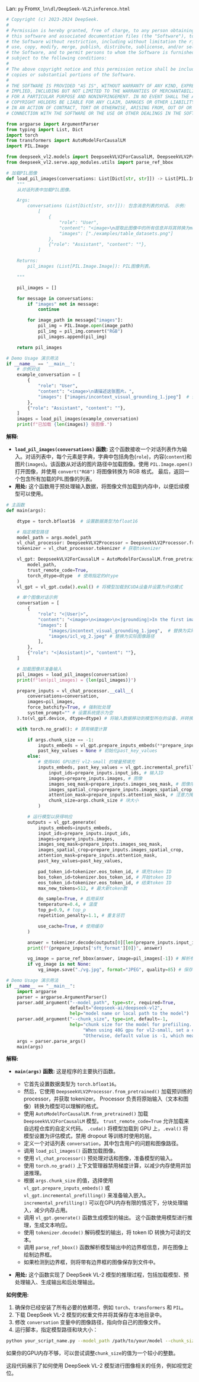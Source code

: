 Lan: `py` From`X_ln\dl/DeepSeek-VL2\inference.html`

```python
# Copyright (c) 2023-2024 DeepSeek.
#
# Permission is hereby granted, free of charge, to any person obtaining a copy of
# this software and associated documentation files (the "Software"), to deal in
# the Software without restriction, including without limitation the rights to
# use, copy, modify, merge, publish, distribute, sublicense, and/or sell copies of
# the Software, and to permit persons to whom the Software is furnished to do so,
# subject to the following conditions:
#
# The above copyright notice and this permission notice shall be included in all
# copies or substantial portions of the Software.
#
# THE SOFTWARE IS PROVIDED "AS IS", WITHOUT WARRANTY OF ANY KIND, EXPRESS OR
# IMPLIED, INCLUDING BUT NOT LIMITED TO THE WARRANTIES OF MERCHANTABILITY, FITNESS
# FOR A PARTICULAR PURPOSE AND NONINFRINGEMENT. IN NO EVENT SHALL THE AUTHORS OR
# COPYRIGHT HOLDERS BE LIABLE FOR ANY CLAIM, DAMAGES OR OTHER LIABILITY, WHETHER
# IN AN ACTION OF CONTRACT, TORT OR OTHERWISE, ARISING FROM, OUT OF OR IN
# CONNECTION WITH THE SOFTWARE OR THE USE OR OTHER DEALINGS IN THE SOFTWARE.

from argparse import ArgumentParser
from typing import List, Dict
import torch
from transformers import AutoModelForCausalLM
import PIL.Image

from deepseek_vl2.models import DeepseekVLV2ForCausalLM, DeepseekVLV2Processor
from deepseek_vl2.serve.app_modules.utils import parse_ref_bbox

# 加载PIL图像
def load_pil_images(conversations: List[Dict[str, str]]) -> List[PIL.Image.Image]:
    """
    从对话列表中加载PIL图像。

    Args:
        conversations (List[Dict[str, str]]): 包含消息列表的对话。 示例:
            [
                {
                    "role": "User",
                    "content": "<image>\n提取此图像中的所有信息并将其转换为markdown格式。",
                    "images": ["./examples/table_datasets.png"]
                },
                {"role": "Assistant", "content": ""},
            ]

    Returns:
        pil_images (List[PIL.Image.Image]): PIL图像列表。

    """

    pil_images = []

    for message in conversations:
        if "images" not in message:
            continue

        for image_path in message["images"]:
            pil_img = PIL.Image.open(image_path)
            pil_img = pil_img.convert("RGB")
            pil_images.append(pil_img)

    return pil_images

# Demo Usage 演示用法
if __name__ == '__main__':
    # 示例对话
    example_conversation = [
        {
            "role": "User",
            "content": "<image>\n请描述这张图片。",
            "images": ["images/incontext_visual_grounding_1.jpeg"]  # 替换为实际图像路径
        },
        {"role": "Assistant", "content": ""},
    ]
    images = load_pil_images(example_conversation)
    print(f"已加载 {len(images)} 张图像.")

```

**解释:**
*   **`load_pil_images(conversations)` 函数:**  这个函数接收一个对话列表作为输入。对话列表中，每个元素是字典，字典中包括角色(`role`)，内容(`content`)和图片(`images`)。该函数从对话的图片路径中加载图像。使用 `PIL.Image.open()` 打开图像，并使用 `convert("RGB")` 将图像转换为 RGB 格式。 最后，返回一个包含所有加载的PIL图像的列表。
*   **用处:**  这个函数用于预处理输入数据，将图像文件加载到内存中，以便后续模型可以使用。

```python
# 主函数
def main(args):

    dtype = torch.bfloat16  # 设置数据类型为bfloat16

    # 指定模型路径
    model_path = args.model_path
    vl_chat_processor: DeepseekVLV2Processor = DeepseekVLV2Processor.from_pretrained(model_path) # 加载processor
    tokenizer = vl_chat_processor.tokenizer # 获取tokenizer

    vl_gpt: DeepseekVLV2ForCausalLM = AutoModelForCausalLM.from_pretrained(
        model_path,
        trust_remote_code=True,
        torch_dtype=dtype  # 使用指定的dtype
    )
    vl_gpt = vl_gpt.cuda().eval() # 将模型加载到CUDA设备并设置为评估模式

    # 单个图像对话示例
    conversation = [
        {
            "role": "<|User|>",
            "content": "<image>\n<image>\n<|grounding|>In the first image, an object within the red rectangle is marked. Locate the object of the same category in the second image.",
            "images": [
                "images/incontext_visual_grounding_1.jpeg",  # 替换为实际图像路径
                "images/icl_vg_2.jpeg" # 替换为实际图像路径
            ],
        },
        {"role": "<|Assistant|>", "content": ""},
    ]

    # 加载图像并准备输入
    pil_images = load_pil_images(conversation)
    print(f"len(pil_images) = {len(pil_images)}")

    prepare_inputs = vl_chat_processor.__call__(
        conversations=conversation,
        images=pil_images,
        force_batchify=True, # 强制批处理
        system_prompt="" # 设置系统提示为空
    ).to(vl_gpt.device, dtype=dtype) # 将输入数据移动到模型所在的设备，并转换为指定的dtype

    with torch.no_grad(): # 禁用梯度计算

        if args.chunk_size == -1:
            inputs_embeds = vl_gpt.prepare_inputs_embeds(**prepare_inputs) # 准备输入嵌入
            past_key_values = None # 初始化past_key_values
        else:
            # 使用40G GPU进行 vl2-small 的增量预填充
            inputs_embeds, past_key_values = vl_gpt.incremental_prefilling(
                input_ids=prepare_inputs.input_ids, # 输入ID
                images=prepare_inputs.images, # 图像
                images_seq_mask=prepare_inputs.images_seq_mask, # 图像序列掩码
                images_spatial_crop=prepare_inputs.images_spatial_crop, # 图像空间裁剪
                attention_mask=prepare_inputs.attention_mask, # 注意力掩码
                chunk_size=args.chunk_size # 块大小
            )

        # 运行模型以获得响应
        outputs = vl_gpt.generate(
            inputs_embeds=inputs_embeds,
            input_ids=prepare_inputs.input_ids,
            images=prepare_inputs.images,
            images_seq_mask=prepare_inputs.images_seq_mask,
            images_spatial_crop=prepare_inputs.images_spatial_crop,
            attention_mask=prepare_inputs.attention_mask,
            past_key_values=past_key_values,

            pad_token_id=tokenizer.eos_token_id, # 填充token ID
            bos_token_id=tokenizer.bos_token_id, # 开始token ID
            eos_token_id=tokenizer.eos_token_id, # 结束token ID
            max_new_tokens=512, # 最大新token数

            do_sample=True, # 启用采样
            temperature=0.4, # 温度
            top_p=0.9, # top_p
            repetition_penalty=1.1, # 重复惩罚

            use_cache=True, # 使用缓存
        )

        answer = tokenizer.decode(outputs[0][len(prepare_inputs.input_ids[0]):].cpu().tolist(), skip_special_tokens=False) # 解码答案
        print(f"{prepare_inputs['sft_format'][0]}", answer)

        vg_image = parse_ref_bbox(answer, image=pil_images[-1]) # 解析参考边界框
        if vg_image is not None:
            vg_image.save("./vg.jpg", format="JPEG", quality=85) # 保存图像

# Demo Usage 演示用法
if __name__ == "__main__":
    import argparse
    parser = argparse.ArgumentParser()
    parser.add_argument("--model_path", type=str, required=True,
                        default="deepseek-ai/deepseek-vl2",
                        help="model name or local path to the model")
    parser.add_argument("--chunk_size", type=int, default=-1,
                        help="chunk size for the model for prefiiling. "
                             "When using 40G gpu for vl2-small, set a chunk_size for incremental_prefilling."
                             "Otherwise, default value is -1, which means we do not use incremental_prefilling.")
    args = parser.parse_args()
    main(args)
```

**解释:**
*   **`main(args)` 函数:** 这是程序的主要执行函数。
    *   它首先设置数据类型为 `torch.bfloat16`。
    *   然后，它使用 `DeepseekVLV2Processor.from_pretrained()` 加载预训练的 processor，并获取 tokenizer。  Processor 负责将原始输入（文本和图像）转换为模型可以理解的格式。
    *   使用 `AutoModelForCausalLM.from_pretrained()` 加载 `DeepseekVLV2ForCausalLM` 模型。  `trust_remote_code=True` 允许加载来自远程仓库的自定义代码。  `.cuda()` 将模型加载到 GPU 上，`.eval()` 将模型设置为评估模式，禁用 dropout 等训练时使用的层。
    *   定义一个对话列表 `conversation`，其中包含用户的问题和图像路径。
    *   调用 `load_pil_images()` 函数加载图像。
    *   使用 `vl_chat_processor()` 预处理对话和图像，准备模型的输入。
    *   使用 `torch.no_grad()` 上下文管理器禁用梯度计算，以减少内存使用并加速推理。
    *   根据 `args.chunk_size` 的值，选择使用 `vl_gpt.prepare_inputs_embeds()` 或 `vl_gpt.incremental_prefilling()` 来准备输入嵌入。`incremental_prefilling()` 可以在GPU内存有限的情况下，分块处理输入，减少内存占用。
    *   调用 `vl_gpt.generate()` 函数生成模型的输出。  这个函数使用模型进行推理，生成文本响应。
    *   使用 `tokenizer.decode()` 解码模型的输出，将 token ID 转换为可读的文本。
    *   调用 `parse_ref_bbox()` 函数解析模型输出中的边界框信息，并在图像上绘制边界框。
    *   如果检测到边界框，则将带有边界框的图像保存到文件中。

*   **用处:**  这个函数实现了 DeepSeek VL-2 模型的推理过程，包括加载模型、预处理输入、生成输出和后处理输出。

**如何使用:**
1.  确保你已经安装了所有必要的依赖项，例如 `torch`、`transformers` 和 `PIL`。
2.  下载 DeepSeek VL-2 模型的权重文件并将其保存在本地目录中。
3.  修改 `conversation` 变量中的图像路径，指向你自己的图像文件。
4.  运行脚本，指定模型路径和块大小：

```bash
python your_script_name.py --model_path /path/to/your/model --chunk_size -1
```

如果你的GPU内存不够，可以尝试调整`chunk_size`的值为一个较小的整数。

这段代码展示了如何使用 DeepSeek VL-2 模型进行图像相关的任务，例如视觉定位。

